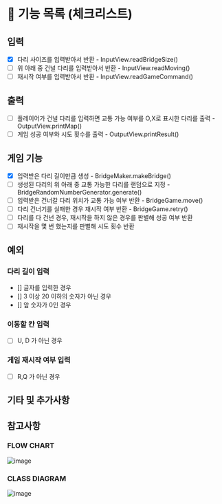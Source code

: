 # 🚀 기능 목록 (체크리스트)

## 입력

- [X] 다리 사이즈를 입력받아서 반환 - InputView.readBridgeSize()
- [ ] 위 아래 중 건널 다리를 입력받아서 반환 - InputView.readMoving()
- [ ] 재시작 여부를 입력받아서 반환 - InputView.readGameCommand()

## 출력

- [ ] 플레이어가 건널 다리를 입력하면 교통 가능 여부를 O,X로 표시한 다리를 출력 - OutputView.printMap()
- [ ] 게임 성공 여부와 시도 횟수를 출력 - OutputView.printResult()

## 게임 기능

- [X] 입력받은 다리 길이만큼 생성 - BridgeMaker.makeBridge()
- [ ] 생성된 다리의 위 아래 중 교통 가능한 다리를 랜덤으로 지정 - BridgeRandomNumberGenerator.generate()
- [ ] 입력받은 건너갈 다리 위치가 교통 가능 여부 반환 - BridgeGame.move()
- [ ] 다리 건너기를 실패한 경우 재시작 여부 반환 - BridgeGame.retry()
- [ ] 다리를 다 건넌 경우, 재시작을 하지 않은 경우를 판별해 성공 여부 반환
- [ ] 재시작을 몇 번 했는지를 판별해 시도 횟수 반환

## 예외

### 다리 길이 입력
- [] 글자를 입력한 경우
- [] 3 이상 20 이하의 숫자가 아닌 경우
- [] 앞 숫자가 0인 경우

### 이동할 칸 입력
- [ ] U, D 가 아닌 경우

### 게임 재시작 여부 입력
- [ ] R,Q 가 아닌 경우

## 기타 및 추가사항

## 참고사항

### FLOW CHART

![image](https://user-images.githubusercontent.com/92911823/202137219-9823a274-e54e-4986-b2b6-01b94463b92b.png)

### CLASS DIAGRAM

![image](https://user-images.githubusercontent.com/92911823/202137247-b5b262bf-ea1b-44a9-961a-22b7ceba9c1e.png)
